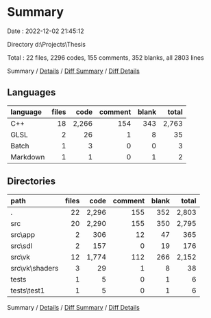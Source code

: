# Summary

Date : 2022-12-02 21:45:12

Directory d:\\Projects\\Thesis

Total : 22 files,  2296 codes, 155 comments, 352 blanks, all 2803 lines

Summary / [Details](details.md) / [Diff Summary](diff.md) / [Diff Details](diff-details.md)

## Languages
| language | files | code | comment | blank | total |
| :--- | ---: | ---: | ---: | ---: | ---: |
| C++ | 18 | 2,266 | 154 | 343 | 2,763 |
| GLSL | 2 | 26 | 1 | 8 | 35 |
| Batch | 1 | 3 | 0 | 0 | 3 |
| Markdown | 1 | 1 | 0 | 1 | 2 |

## Directories
| path | files | code | comment | blank | total |
| :--- | ---: | ---: | ---: | ---: | ---: |
| . | 22 | 2,296 | 155 | 352 | 2,803 |
| src | 20 | 2,290 | 155 | 350 | 2,795 |
| src\\app | 2 | 306 | 12 | 47 | 365 |
| src\\sdl | 2 | 157 | 0 | 19 | 176 |
| src\\vk | 12 | 1,774 | 112 | 266 | 2,152 |
| src\\vk\\shaders | 3 | 29 | 1 | 8 | 38 |
| tests | 1 | 5 | 0 | 1 | 6 |
| tests\\test1 | 1 | 5 | 0 | 1 | 6 |

Summary / [Details](details.md) / [Diff Summary](diff.md) / [Diff Details](diff-details.md)